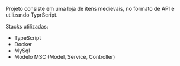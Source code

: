 Projeto consiste em uma loja de itens medievais, no formato de API
e utilizando TyprScript.

Stacks utilizadas: 
- TypeScript
- Docker
- MySql
- Modelo MSC (Model, Service, Controller)
